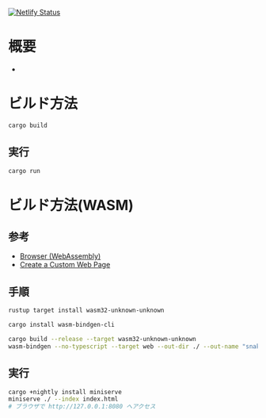 [![Netlify Status](https://api.netlify.com/api/v1/badges/e2572855-11b7-4b3c-a640-60e1278a7da8/deploy-status)](https://app.netlify.com/projects/roaring-haupia-17e1e3/deploys)

# 概要

- []()

# ビルド方法
``` bash
cargo build
```

## 実行
```bash
cargo run
```

# ビルド方法(WASM)

## 参考

- [Browser (WebAssembly)](https://bevy-cheatbook.github.io/platforms/wasm.html)
- [Create a Custom Web Page](https://bevy-cheatbook.github.io/platforms/wasm/webpage.html)

## 手順

``` bash
rustup target install wasm32-unknown-unknown
```
``` bash
cargo install wasm-bindgen-cli
```
``` bash
cargo build --release --target wasm32-unknown-unknown
wasm-bindgen --no-typescript --target web --out-dir ./ --out-name "snake" ./target/wasm32-unknown-unknown/release/bevy_snake.wasm
```

## 実行

``` bash
cargo +nightly install miniserve
miniserve ./ --index index.html
# ブラウザで http://127.0.0.1:8080 へアクセス
```
